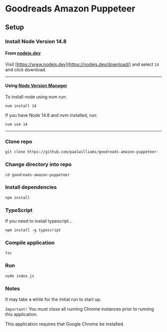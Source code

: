 # Goodreads Amazon Puppeteer

## Setup 


### Install Node Version 14.8

#### From [nodejs.dev](https://www.nodejs.dev)
Visit 
[https://www.nodejs.dev](https://nodejs.dev/download/) and select `14` and click download.

---

#### Using [Node Version Manager](https://github.com/nvm-sh/nvm)


To install node using nvm run:
```
nvm install 14
```
If you have Node 14.8 and nvm installed, run: 
```
nvm use 14
```
---

### Clone repo
```
git clone https://github.com/paalwilliams/goodreads-amazon-puppeteer-
```

### Change directory into repo
```
cd goodreads-amazon-puppeteer
```
### Install dependencies

```
npm install
```
### TypeScript
If you need to install typescript...
```
npm install -g typescript
```
### Compile application

```
tsc
```

### Run
```
node index.js
```

### Notes
It may take a while for the initial run to start up.

`Important!` You must close all running Chrome instances prior to running this application.

This application requires that Google Chrome be installed.
